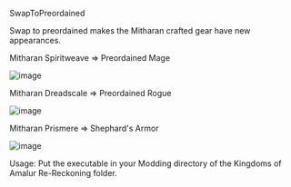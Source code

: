 SwapToPreordained

Swap to preordained makes the Mitharan crafted gear have new appearances.

Mitharan Spiritweave => Preordained Mage

![image](https://user-images.githubusercontent.com/213233/147797773-b5d4c6c1-3cbb-4fbb-babe-0bbe692a2317.png)

Mitharan Dreadscale => Preordained Rogue

![image](https://user-images.githubusercontent.com/213233/147797786-84bd76f3-7c8b-483a-bb57-fa40f666219d.png)

Mitharan Prismere => Shephard's Armor

![image](https://user-images.githubusercontent.com/213233/147797818-36c5cfa2-f088-47e2-b3be-ba874f3a1fd5.png)


Usage:
Put the executable in your Modding directory of the Kingdoms of Amalur Re-Reckoning folder. 
